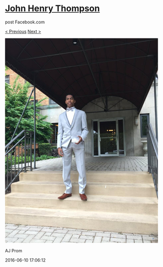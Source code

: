 # [John Henry Thompson](../README.md)
post Facebook.com

[< Previous](2016-06-10-8.md) [Next >](2016-06-10-10.md)

[![](../media/2016-06-10/AJ-Prom-7.jpg)](../README.md)

AJ Prom

2016-06-10 17:06:12